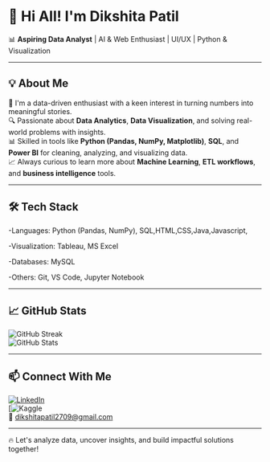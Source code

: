 # 👋 Hi All! I'm Dikshita Patil

📊 **Aspiring Data Analyst** |  AI & Web Enthusiast | UI/UX | Python & Visualization

---

## 💡 About Me

💼 I'm a data-driven enthusiast with a keen interest in turning numbers into meaningful stories.  
🔍 Passionate about **Data Analytics**, **Data Visualization**, and solving real-world problems with insights.  
📊 Skilled in tools like **Python (Pandas, NumPy, Matplotlib)**, **SQL**, and **Power BI** for cleaning, analyzing, and visualizing data.   
📈 Always curious to learn more about **Machine Learning**, **ETL workflows**, and **business intelligence** tools.

---

## 🛠 Tech Stack

-Languages: Python (Pandas, NumPy), SQL,HTML,CSS,Java,Javascript,

-Visualization: Tableau, MS Excel

-Databases: MySQL

-Others: Git, VS Code, Jupyter Notebook

---

## 📈 GitHub Stats

![GitHub Streak](https://github-readme-streak-stats.herokuapp.com?user=DikshitaPatil&theme=default)  
![GitHub Stats](https://github-readme-stats.vercel.app/api?username=DikshitaPatil&show_icons=true&theme=default)

---
## 📫 Connect With Me

[![LinkedIn](https://img.shields.io/badge/LinkedIn-blue?style=flat&logo=linkedin)](https://www.linkedin.com/in/dikshita-patil-13a414347)  
[![Kaggle](https://www.kaggle.com/dikshitavijaypatil)  
📧 dikshitapatil2709@gmail.com

---

🔥 Let's analyze data, uncover insights, and build impactful solutions together!
